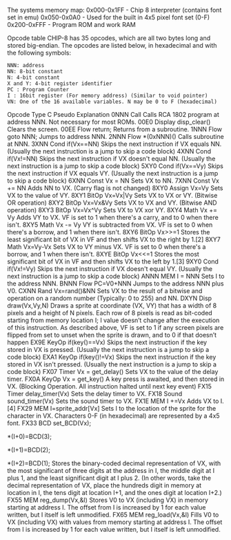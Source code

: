 The systems memory map:
0x000-0x1FF - Chip 8 interpreter (contains font set in emu)
0x050-0x0A0 - Used for the built in 4x5 pixel font set (0-F)
0x200-0xFFF - Program ROM and work RAM


Opcode table
CHIP-8 has 35 opcodes, which are all two bytes long and stored big-endian. The opcodes are listed below, in hexadecimal and with the following symbols:

    NNN: address
    NN: 8-bit constant
    N: 4-bit constant
    X and Y: 4-bit register identifier
    PC : Program Counter
    I : 16bit register (For memory address) (Similar to void pointer)
    VN: One of the 16 available variables. N may be 0 to F (hexadecimal)

Opcode 	Type 	C Pseudo 	    Explanation
0NNN 	Call 		            Calls RCA 1802 program at address NNN. Not necessary for most ROMs.
00E0 	Display disp_clear() 	Clears the screen.
00EE 	Flow 	return; 	    Returns from a subroutine.
1NNN 	Flow 	goto NNN; 	    Jumps to address NNN.
2NNN 	Flow 	*(0xNNN)() 	    Calls subroutine at NNN.
3XNN 	Cond 	if(Vx==NN) 	    Skips the next instruction if VX equals NN. (Usually the next instruction is a jump to skip a code                            block)
4XNN 	Cond 	if(Vx!=NN) 	    Skips the next instruction if VX doesn't equal NN. (Usually the next instruction is a jump to skip a                               code block)
5XY0 	Cond 	if(Vx==Vy) 	    Skips the next instruction if VX equals VY. (Usually the next instruction is a jump to skip a code block)
6XNN 	Const 	Vx = NN 	    Sets VX to NN.
7XNN 	Const 	Vx += NN 	    Adds NN to VX. (Carry flag is not changed)
8XY0 	Assign 	Vx=Vy 	        Sets VX to the value of VY.
8XY1 	BitOp 	Vx=Vx|Vy 	    Sets VX to VX or VY. (Bitwise OR operation)
8XY2 	BitOp 	Vx=Vx&Vy 	    Sets VX to VX and VY. (Bitwise AND operation)
8XY3 	BitOp 	Vx=Vx^Vy 	    Sets VX to VX xor VY.
8XY4 	Math 	Vx += Vy 	    Adds VY to VX. VF is set to 1 when there's a carry, and to 0 when there isn't.
8XY5 	Math 	Vx -= Vy 	    VY is subtracted from VX. VF is set to 0 when there's a borrow, and 1 when there isn't.
8XY6 	BitOp 	Vx>>=1 	        Stores the least significant bit of VX in VF and then shifts VX to the right by 1.[2]
8XY7 	Math 	Vx=Vy-Vx 	    Sets VX to VY minus VX. VF is set to 0 when there's a borrow, and 1 when there isn't.
8XYE 	BitOp 	Vx<<=1 	        Stores the most significant bit of VX in VF and then shifts VX to the left by 1.[3]
9XY0 	Cond 	if(Vx!=Vy) 	    Skips the next instruction if VX doesn't equal VY. (Usually the next instruction is a jump to skip a code block)
ANNN 	MEM 	I = NNN 	    Sets I to the address NNN.
BNNN 	Flow 	PC=V0+NNN 	    Jumps to the address NNN plus V0.
CXNN 	Rand 	Vx=rand()&NN 	Sets VX to the result of a bitwise and operation on a random number (Typically: 0 to 255) and NN.
DXYN 	Disp 	draw(Vx,Vy,N) 	Draws a sprite at coordinate (VX, VY) that has a width of 8 pixels and a height of N pixels. Each row of 8 pixels is read as bit-coded starting from memory location I; I value doesn’t change after the execution of this instruction. As described above, VF is set to 1 if any screen pixels are flipped from set to unset when the sprite is drawn, and to 0 if that doesn’t happen
EX9E 	KeyOp 	if(key()==Vx) 	Skips the next instruction if the key stored in VX is pressed. (Usually the next instruction is a jump to skip a code block)
EXA1 	KeyOp 	if(key()!=Vx) 	Skips the next instruction if the key stored in VX isn't pressed. (Usually the next instruction is a jump to skip a code block)
FX07 	Timer 	Vx = get_delay() 	Sets VX to the value of the delay timer.
FX0A 	KeyOp 	Vx = get_key() 	A key press is awaited, and then stored in VX. (Blocking Operation. All instruction halted until next key event)
FX15 	Timer 	delay_timer(Vx) 	Sets the delay timer to VX.
FX18 	Sound 	sound_timer(Vx) 	Sets the sound timer to VX.
FX1E 	MEM 	I +=Vx 	Adds VX to I.[4]
FX29 	MEM 	I=sprite_addr[Vx] 	Sets I to the location of the sprite for the character in VX. Characters 0-F (in hexadecimal) are represented by a 4x5 font.
FX33 	BCD 	set_BCD(Vx);

*(I+0)=BCD(3);

*(I+1)=BCD(2);

*(I+2)=BCD(1);
	Stores the binary-coded decimal representation of VX, with the most significant of three digits at the address in I, the middle digit at I plus 1, and the least significant digit at I plus 2. (In other words, take the decimal representation of VX, place the hundreds digit in memory at location in I, the tens digit at location I+1, and the ones digit at location I+2.)
FX55 	MEM 	reg_dump(Vx,&I) 	Stores V0 to VX (including VX) in memory starting at address I. The offset from I is increased by 1 for each value written, but I itself is left unmodified.
FX65 	MEM 	reg_load(Vx,&I) 	Fills V0 to VX (including VX) with values from memory starting at address I. The offset from I is increased by 1 for each value written, but I itself is left unmodified.